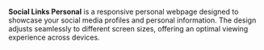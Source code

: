 **Social Links Personal** is a responsive personal webpage designed to showcase your social media profiles and personal information. The design adjusts seamlessly to different screen sizes, offering an optimal viewing experience across devices.
